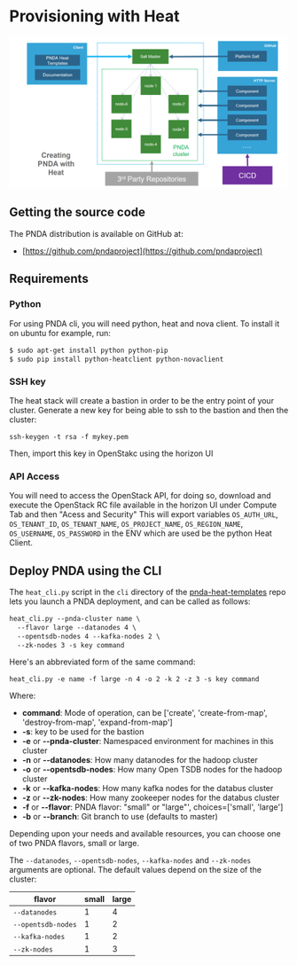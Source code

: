 # Provisioning with Heat

![](../images/provisioning-heat.png)

## Getting the source code

The PNDA distribution is available on GitHub at:

 * [https://github.com/pndaproject](https://github.com/pndaproject)

## Requirements

### Python

For using PNDA cli, you will need python, heat and nova client. To install it on ubuntu for example, run:
```
$ sudo apt-get install python python-pip
$ sudo pip install python-heatclient python-novaclient
```

### SSH key

The heat stack will create a bastion in order to be the entry point of your cluster.
Generate a new key for being able to ssh to the bastion and then the cluster:

	ssh-keygen -t rsa -f mykey.pem

Then, import this key in OpenStakc using the horizon UI

### API Access

You will need to access the OpenStack API, for doing so, download and execute the OpenStack RC file available in the horizon UI under Compute Tab and then "Acess and Security"
This will export variables `OS_AUTH_URL`, `OS_TENANT_ID`, `OS_TENANT_NAME`, `OS_PROJECT_NAME`, `OS_REGION_NAME`, `OS_USERNAME`, `OS_PASSWORD` in the ENV which are used be the python Heat Client.

## Deploy PNDA using the CLI
       
The `heat_cli.py` script in the `cli` directory of the [pnda-heat-templates](../repos/pnda-heat-templates/README.md) repo lets you launch a PNDA deployment, and can be called as follows:

    heat_cli.py --pnda-cluster name \
      --flavor large --datanodes 4 \
      --opentsdb-nodes 4 --kafka-nodes 2 \
      --zk-nodes 3 -s key command

Here's an abbreviated form of the same command:

	heat_cli.py -e name -f large -n 4 -o 2 -k 2 -z 3 -s key command

Where:

 - **command**: Mode of operation, can be ['create', 'create-from-map', 'destroy-from-map', 'expand-from-map']
 - **-s**: key to be used for the bastion
 - **-e** or **--pnda-cluster**: Namespaced environment for machines in this cluster
 - **-n** or **--datanodes**: How many datanodes for the hadoop cluster
 - **-o** or **--opentsdb-nodes**: How many Open TSDB nodes for the hadoop cluster 
 - **-k** or **--kafka-nodes**: How many kafka nodes for the databus cluster
 - **-z** or **--zk-nodes**: How many zookeeper nodes for the databus cluster
 - **-f** or **--flavor**: PNDA flavor: "small" or "large"', choices=['small', 'large']
 - **-b** or **--branch**: Git branch to use (defaults to master)

Depending upon your needs and available resources, you can choose one of two PNDA flavors, small or large. 

The `--datanodes`, `--opentsdb-nodes`, `--kafka-nodes` and `--zk-nodes` arguments are optional. The default values depend on the size of the cluster:

| flavor | small | large |
| -- | -- | -- |
| `--datanodes` | 1 | 4 |
| `--opentsdb-nodes` | 1 | 2 |
| `--kafka-nodes` | 1 | 2 |
| `--zk-nodes` | 1 | 3 |
